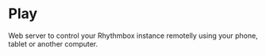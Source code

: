 Play
====

Web server to control your Rhythmbox instance remotelly using your phone, tablet or another computer.
